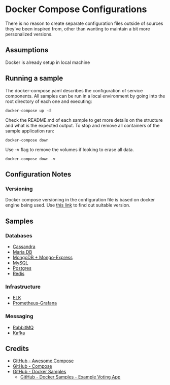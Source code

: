 # Docker Compose Configurations

There is no reason to create separate configuration files outside of sources they've been inspired from, other than wanting to maintain a bit more personalized versions.

## Assumptions

Docker is already setup in local machine

## Running a sample

The docker-compose.yaml describes the configuration of service components. All samples can be run in a local environment by going into the root directory of each one and executing:

```shell script
docker-compose up -d
```

Check the README.md of each sample to get more details on the structure and what is the expected output. To stop and remove all containers of the sample application run:

```shell script
docker-compose down
```

Use -v flag to remove the volumes if looking to erase all data.

```shell script
docker-compose down -v
```

## Configuration Notes

### Versioning

Docker compose versioning in the configuration file is based on docker engine being used. Use [this link](https://docs.docker.com/compose/compose-file/compose-versioning/) to find out suitable version.

## Samples

### Databases

- [Cassandra](cassandra/docker-compose.yml)
- [Maria DB](./docker-compose-mariadb.yml)
- [MongoDB + Mongo-Express](./docker-compose-mongodb.yml)
- [MySQL](./docker-compose-mysql.yml)
- [Postgres](./docker-compose-postgres.yml)
- [Redis](./docker-compose-redis.yml)

### Infrastructure

- [ELK](./elasticsearch-logstash-kibana)
- [Prometheus-Grafana](./prometheus-grafana/docker-compose.yml)

### Messaging

- [RabbitMQ](./rabbitmq/docker-compose.yml)
- [Kafka](./docker-compose-zk-single-kafka-single.yml)

## Credits

- [GitHub - Awesome Compose](https://github.com/docker/awesome-compose)
- [GitHub - Compose](https://github.com/docker/compose)
- [GitHub - Docker Samples](https://github.com/dockersamples)
    - [GitHub - Docker Samples - Example Voting App](https://github.com/dockersamples/example-voting-app)
